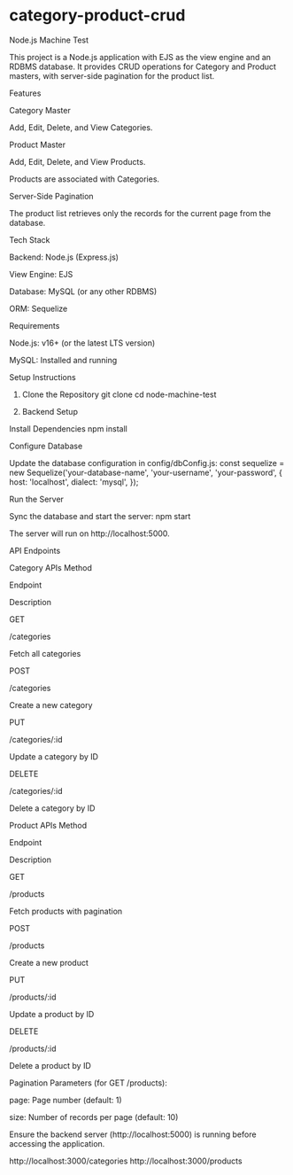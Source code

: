 # category-product-crud

Node.js Machine Test

This project is a Node.js application with EJS as the view engine and an RDBMS database. It provides CRUD operations for Category and Product masters, with server-side pagination for the product list.

Features

Category Master

Add, Edit, Delete, and View Categories.

Product Master

Add, Edit, Delete, and View Products.

Products are associated with Categories.

Server-Side Pagination

The product list retrieves only the records for the current page from the database.

Tech Stack

Backend: Node.js (Express.js)

View Engine: EJS

Database: MySQL (or any other RDBMS)

ORM: Sequelize

Requirements

Node.js: v16+ (or the latest LTS version)

MySQL: Installed and running

Setup Instructions

1. Clone the Repository
git clone <repository-url>
cd node-machine-test

2. Backend Setup

Install Dependencies
npm install

Configure Database

Update the database configuration in config/dbConfig.js:
const sequelize = new Sequelize('your-database-name', 'your-username', 'your-password', {
  host: 'localhost',
  dialect: 'mysql',
});

Run the Server

Sync the database and start the server:
npm start

The server will run on http://localhost:5000.

API Endpoints

Category APIs
Method

Endpoint

Description

GET

/categories

Fetch all categories

POST

/categories

Create a new category

PUT

/categories/:id

Update a category by ID

DELETE

/categories/:id

Delete a category by ID




Product APIs
Method

Endpoint

Description

GET

/products

Fetch products with pagination

POST

/products

Create a new product

PUT

/products/:id

Update a product by ID

DELETE

/products/:id

Delete a product by ID

Pagination Parameters (for GET /products):

page: Page number (default: 1)

size: Number of records per page (default: 10)

Ensure the backend server (http://localhost:5000) is running before accessing the application.

http://localhost:3000/categories
http://localhost:3000/products
